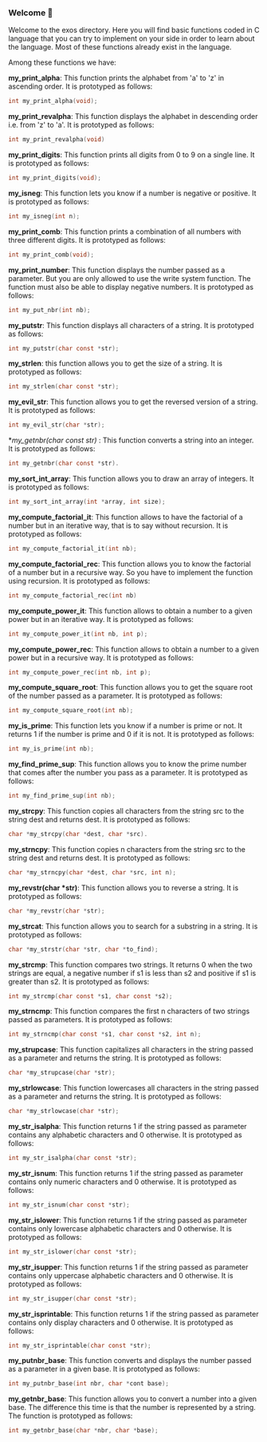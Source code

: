 ### Welcome 🎉

Welcome to the exos directory. Here you will find basic functions coded in C language that you can try to implement on your side in order to learn about the language. Most of these functions already exist in the language.

Among these functions we have:

**my_print_alpha**: This function prints the alphabet from 'a' to 'z' in ascending order.
It is prototyped as follows: 
```c
int my_print_alpha(void);
```

**my_print_revalpha**: This function displays the alphabet in descending order i.e. from 'z' to 'a'.
It is prototyped as follows: 
```c
int my_print_revalpha(void)
```

**my_print_digits**: This function prints all digits from 0 to 9 on a single line.
It is prototyped as follows: 
```c
int my_print_digits(void);
```

**my_isneg**: This function lets you know if a number is negative or positive.
It is prototyped as follows: 
```c
int my_isneg(int n);
```

**my_print_comb**: This function prints a combination of all numbers with three different digits.
It is prototyped as follows: 
```c
int my_print_comb(void);
```

**my_print_number**: This function displays the number passed as a parameter. But you are only allowed to use the write system function. The function must also be able to display negative numbers.
It is prototyped as follows: 
```c
int my_put_nbr(int nb);
```

**my_putstr**: This function displays all characters of a string.
It is prototyped as follows: 
```c
int my_putstr(char const *str);
```

**my_strlen**: this function allows you to get the size of a string.
It is prototyped as follows: 
```c
int my_strlen(char const *str);
```

**my_evil_str**: This function allows you to get the reversed version of a string.
It is prototyped as follows: 
```c
int my_evil_str(char *str);
```

**my_getnbr(char const *str)** : This function converts a string into an integer. It is prototyped as follows: 
```c
int my_getnbr(char const *str).
```

**my_sort_int_array**: This function allows you to draw an array of integers.
It is prototyped as follows: 
```c
int my_sort_int_array(int *array, int size);
```

**my_compute_factorial_it**: This function allows to have the factorial of a number but in an iterative way, that is to say without recursion. It is prototyped as follows:
```c
int my_compute_factorial_it(int nb);
```

**my_compute_factorial_rec**: This function allows you to know the factorial of a number but in a recursive way. So you have to implement the function using recursion.
It is prototyped as follows:
```c
int my_compute_factorial_rec(int nb)
```

**my_compute_power_it**: This function allows to obtain a number to a given power but in an iterative way.
It is prototyped as follows: 
```c
int my_compute_power_it(int nb, int p);
```

**my_compute_power_rec**: This function allows to obtain a number to a given power but in a recursive way. It is prototyped as follows:
```c
int my_compute_power_rec(int nb, int p);
```

**my_compute_square_root**: This function allows you to get the square root of the number passed as a parameter. It is prototyped as follows: 
```c
int my_compute_square_root(int nb);
```

**my_is_prime**: This function lets you know if a number is prime or not. It returns 1 if the number is prime and 0 if it is not. It is prototyped as follows: 
```c
int my_is_prime(int nb);
```

**my_find_prime_sup**: This function allows you to know the prime number that comes after the number you pass as a parameter. It is prototyped as follows:
```c
int my_find_prime_sup(int nb);
```

**my_strcpy**: This function copies all characters from the string src to the string dest and returns dest. It is prototyped as follows: 
```c
char *my_strcpy(char *dest, char *src).
```

**my_strncpy**: This function copies n characters from the string src to the string dest and returns dest. It is prototyped as follows:
```c
char *my_strncpy(char *dest, char *src, int n);
```

**my_revstr(char *str)**: This function allows you to reverse a string.
It is prototyped as follows: 
```c
char *my_revstr(char *str);
```

**my_strcat**: This function allows you to search for a substring in a string. It is prototyped as follows:
```c
char *my_strstr(char *str, char *to_find);
```

**my_strcmp**: This function compares two strings. It returns 0 when the two strings are equal, a negative number if s1 is less than s2 and positive if s1 is greater than s2.
It is prototyped as follows: 
```c
int my_strcmp(char const *s1, char const *s2);
```

**my_strncmp**: This function compares the first n characters of two strings passed as parameters. It is prototyped as follows:
```c
int my_strncmp(char const *s1, char const *s2, int n);
```

**my_strupcase**: This function capitalizes all characters in the string passed as a parameter and returns the string. It is prototyped as follows: 
```c
char *my_strupcase(char *str);
```

**my_strlowcase**: This function lowercases all characters in the string passed as a parameter and returns the string. It is prototyped as follows:
```c
char *my_strlowcase(char *str);
```

**my_str_isalpha**: This function returns 1 if the string passed as parameter contains any alphabetic characters and 0 otherwise. It is prototyped as follows:
```c
int my_str_isalpha(char const *str);
```

**my_str_isnum**: This function returns 1 if the string passed as parameter contains only numeric characters and 0 otherwise. It is prototyped as follows:
```c
int my_str_isnum(char const *str);
```
**my_str_islower**: This function returns 1 if the string passed as parameter contains only lowercase alphabetic characters and 0 otherwise. It is prototyped as follows:
```c
int my_str_islower(char const *str);
```

**my_str_isupper**: This function returns 1 if the string passed as parameter contains only uppercase alphabetic characters and 0 otherwise. It is prototyped as follows:
```c
int my_str_isupper(char const *str);
```
**my_str_isprintable**: This function returns 1 if the string passed as parameter contains only display characters and 0 otherwise. It is prototyped as follows:
```c
int my_str_isprintable(char const *str);
```

**my_putnbr_base**: This function converts and displays the number passed as a parameter in a given base. It is prototyped as follows:
```c
int my_putnbr_base(int nbr, char *cont base);
```

**my_getnbr_base**: This function allows you to convert a number into a given base. The difference this time is that the number is represented by a string.
The function is prototyped as follows:
```c
int my_getnbr_base(char *nbr, char *base);
```
